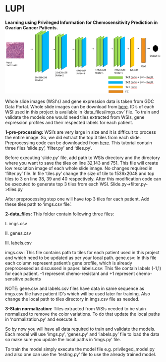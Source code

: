# LUPI
**Learning using Privileged Information for Chemosensitivity Prediction in Ovarian Cancer Patients.**
![CNN Architecture](cnn_architecture.png)

Whole slide images (WSI's) and gene expression data is taken from GDC Data Portal. Whole slide images can be download from [here](https://portal.gdc.cancer.gov/repository?facetTab=files&filters=%7B%22op%22%3A%22and%22%2C%22content%22%3A%5B%7B%22op%22%3A%22in%22%2C%22content%22%3A%7B%22field%22%3A%22cases.project.program.name%22%2C%22value%22%3A%5B%22TCGA%22%5D%7D%7D%2C%7B%22op%22%3A%22in%22%2C%22content%22%3A%7B%22field%22%3A%22cases.project.project_id%22%2C%22value%22%3A%5B%22TCGA-OV%22%5D%7D%7D%2C%7B%22op%22%3A%22in%22%2C%22content%22%3A%7B%22field%22%3A%22files.data_type%22%2C%22value%22%3A%5B%22Slide%20Image%22%5D%7D%7D%2C%7B%22op%22%3A%22in%22%2C%22content%22%3A%7B%22field%22%3A%22files.experimental_strategy%22%2C%22value%22%3A%5B%22Tissue%20Slide%22%5D%7D%7D%5D%7D). 
ID’s of each WSI used in this project is available in ‘data_files/imgs.csv’ file.
To train and validate the models one would need tiles extracted from WSIs, gene expression profiles and their respected labels for each patient. 

**1-pre-processing:** WSI’s are very large in size and it is difficult to process the entire image. So, we did extract the top 3 tiles from each slide. Preprocessing code can be downloaded from [here](https://github.com/deroneriksson/python-wsi-preprocessing). This tutorial contain three files ‘slide.py’, ‘filter.py’ and ‘tiles.py’.

Before executing ‘slide.py’ file, add path to WSIs directory and the directory where you want to save the tiles on line 32,143 and 751. This file will create low resolution image of each whole slide image. No changes required in ‘filter.py’ file. In file ‘tiles.py’ change the size of tile to 1536x2048 and top tiles to 3 on line 38, 39 and 40 respectively. After this modification code can be executed to generate top 3 tiles from each WSI. Slide.py->filter.py->tiles.py

After preprocessing step one will have top 3 tiles for each patient. Add these tiles path to ‘imgs.csv file’.

**2-data_files:** This folder contain following three files:

  I.	imgs.csv 
  
  II.	genes.csv
  
  III.	labels.csv

imgs.csv: This file contains path to tiles for each patient used in this project and which need to be updated as per your local path.
gene.csv: In this file each column represent patient’s gene profile, which is already preprocessed as discussed in paper.
labels.csv: This file contain labels (-1,1) for each patient. -1 represent chemo-resistant and +1 represent chemo-sensitive patients

NOTE: gene.csv and labels.csv files have data in same sequence as imgs.csv file have patient ID’s which will be used later for training. Also change the local path to tiles directory in imgs.csv file as needed.

**3-Stain normalization:** Tiles extracted from WSIs needed to be stain normalized to remove the color variations. To do that update the local paths in ‘normalization.py’ and execute it.

So by now you will have all data required to train and validate the models. Each model will use ‘imgs.py’, ‘genes.py’ and ‘labels.py’ file to load the data so make sure you update the local paths in ‘imgs.py’ file.

To train the model simply execute the model file e.g. privileged_model.py and also one can use the ‘testing.py’ file to use the already trained model.






